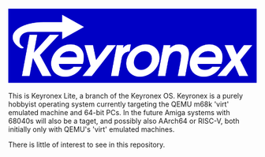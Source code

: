 ![Keyronex Logo](docs/keyronex.svg)

This is Keyronex Lite, a branch of the Keyronex OS. Keyronex is a purely
hobbyist operating system currently targeting the QEMU m68k 'virt' emulated
machine and 64-bit PCs. In the future Amiga systems with 68040s will also be a
taget, and possibly also AArch64 or RISC-V, both initially only with QEMU's
'virt' emulated machines.

There is little of interest to see in this repository.